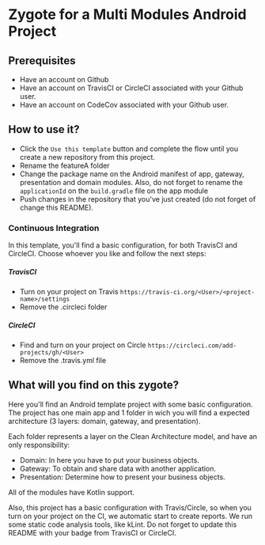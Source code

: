 # Zygote for a Multi Modules Android Project

## Prerequisites
- Have an account on Github
- Have an account on TravisCI or CircleCI associated with your Github user.
- Have an account on CodeCov associated with your Github user.

## How to use it?
- Click the `Use this template` button and complete the flow until you create a new repository from this project.
- Rename the featureA folder
- Change the package name on the Android manifest of app, gateway, presentation and domain modules.
Also, do not forget to rename the `applicationId` on the `build.gradle` file on the app module
- Push changes in the repository that you've just created (do not forget of change this README).

### Continuous Integration
In this template, you'll find a basic configuration, for both TravisCI and CircleCI. Choose whoever you like and follow the next steps:

##### TravisCI
- Turn on your project on Travis `https://travis-ci.org/<User>/<project-name>/settings`
- Remove the .circleci folder

##### CircleCI
- Find and turn on your project on Circle `https://circleci.com/add-projects/gh/<User>`
- Remove the .travis.yml file

## What will you find on this zygote?
Here you'll find an Android template project with some basic configuration.
The project has one main app and 1 folder in wich you will find a expected architecture (3 layers: domain, gateway, and presentation).

Each folder represents a layer on the Clean Architecture model, and have an only responsibility:
- Domain: In here you have to put your business objects.
- Gateway: To obtain and share data with another application.
- Presentation: Determine how to present your business objects.

All of the modules have Kotlin support.

Also, this project has a basic configuration with Travis/Circle, so when you turn on your project on the CI, we automatic start to create reports.
We run some static code analysis tools, like kLint.
Do not forget to update this README with your badge from TravisCI or CircleCI.